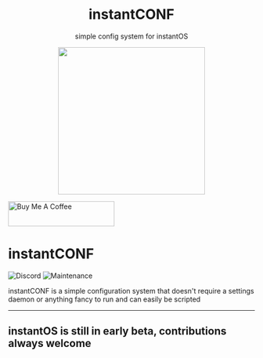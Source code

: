 <div align="center">
    <h1>instantCONF</h1>
    <p>simple config system for instantOS</p>
    <img width="300" height="300" src="https://raw.githubusercontent.com/instantOS/instantLOGO/master/png/conf.png">
</div>

<p align="left">
<a href="https://www.buymeacoffee.com/paperbenni" target="_blank"><img src="https://cdn.buymeacoffee.com/buttons/default-blue.png" alt="Buy Me A Coffee" style="height: 51px !important;width: 217px !important;" ></a>
</p>

# instantCONF

![Discord](https://img.shields.io/discord/683782260071071764)
![Maintenance](https://img.shields.io/maintenance/yes/2020)

instantCONF is a simple configuration system that doesn't require a settings daemon or anything fancy to run and can easily be scripted

--------
## instantOS is still in early beta, contributions always welcome
